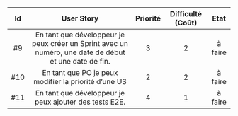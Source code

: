 ﻿
| Id |      User Story      |  Priorité |  Difficulté (Coût) |    Etat|
|:--:|:----------------------------------------------------------------------------:|:-:|:-:|:-:|
| #9 | En tant que développeur je peux créer un Sprint avec un numéro, une date de début et une date de fin. | 3 | 2 |à faire|  
|#10 | En tant que PO je peux modifier la priorité d’une US | 2 | 2 |à faire|
|#11 | En tant que développeur je peux ajouter des tests E2E. | 4 | 1 |à faire|
